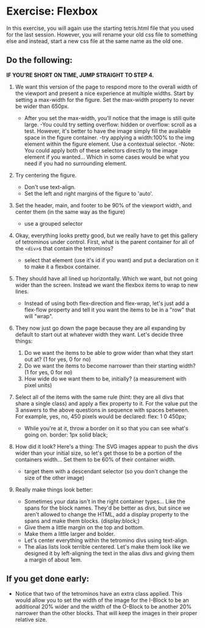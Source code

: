# Exercise: Flexbox

In this exercise, you will again use the starting tetris.html file that you used for the last session.  However, you will rename your old css file to something else and instead, start a new css file at the same name as the old one.

## Do the following:

**IF YOU'RE SHORT ON TIME, JUMP STRAIGHT TO STEP 4.**

1. We want this version of the page to respond more to the overall width of the viewport and present a nice experience at multiple widths.  Start by setting a max-width for the figure.  Set the max-width property to never be wider than 650px.
    - After you set the max-width, you'll notice that the image is still quite large.
        -You could try setting overflow: hidden or overflow: scroll as a test. However, it's better to have the image simply fill the available space in the figure container.
        -try applying a width:100% to the img element within the figure element.  Use a contextual selector.
        -Note: You could apply both of these selectors directly to the image element if you wanted... Which in some cases would be what you need if you had no surrounding element.
        
2. Try centering the figure.
    - Don't use text-align.
    - Set the left and right margins of the figure to 'auto'.
    
3. Set the header, main, and footer to be 90% of the viewport width, and center them (in the same way as the figure)
    - use a grouped selector
    
4. Okay, everything looks pretty good, but we really have to 
get this gallery of tetrominos under control.  First, what is the parent container for all of the `<div>`s that contain the tetrominos?
    - select that element (use it's id if you want) and put a declaration on it to make it a flexbox container.
    
5. They should have all lined up horizontally.  Which we want, but not going wider than the screen.  Instead we want the flexbox items to wrap to new lines.
    - Instead of using both flex-direction and flex-wrap, let's just add a flex-flow property and tell it you want the items to be in a "row" that will "wrap".

6. They now just go down the page because they are all expanding by default to start out at whatever width they want.  Let's decide three things:
    1. Do we want the items to be able to grow wider than what they start out at? (1 for yes, 0 for no)
    2. Do we want the items to become narrower than their starting width? (1 for yes, 0 for no)
    3. How wide do we want them to be, initially? (a measurement with pixel units)
    
7. Select all of the items with the same rule (hint: they are all divs that share a single class) and apply a flex property to it.  For the value put the 3 answers to the above questions in sequence with spaces between.  For example, yes, no, 450 pixels would be declared:  flex: 1 0 450px;
    - While you're at it, throw a border on it so that you can see what's going on.  border: 1px solid black;

8. How did it look?  Here's a thing:  The SVG images appear to push the divs wider than your initial size, so let's get those to be a portion of the containers width...
    Set them to be 60% of their container width.
    - target them with a descendant selector (so you don't change the size of the other image)
    
9. Really make things look better:
    - Sometimes your data isn't in the right container types... Like the spans for the block names.  They'd be better as divs, but since we aren't allowed to change the HTML, add a display property to the spans and make them blocks.  (display:block;)
    - Give them a little margin on the top and bottom.
    - Make them a little larger and bolder.
    - Let's center everything within the tetromino divs using text-align.
    - The alias lists look terrible centered.  Let's make them look like we designed it by left-aligning the text in the alias divs and giving them a margin of about 1em.
    
## If you get done early:
- Notice that two of the tetrominos have an extra class applied.  This would allow you to set the width of the image for the I-Block to be an additional 20% wider and the width of the O-Block to be another 20% narrower than the other blocks.  That will keep the images in their proper relative size.
   
   
    
    
    
    
    
    
    
    

    
